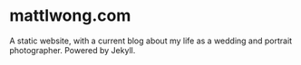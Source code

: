 # mattlwong.com
A static website, with a current blog about my life as a wedding and portrait photographer. 
Powered by Jekyll.
